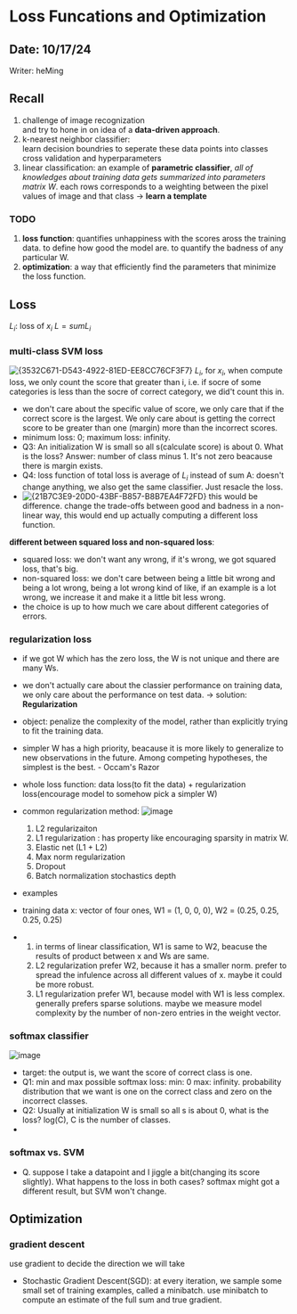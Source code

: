 # Loss Funcations and Optimization

## Date: 10/17/24
Writer: heMing

## Recall
1. challenge of image recognization\
and try to hone in on idea of a **data-driven approach**.
2. k-nearest neighbor classifier:\
learn decision boundries to seperate these data points into classes
cross validation and hyperparameters
3. linear classification:
an example of **parametric classifier**, _all of knowledges about training data gets summarized into parameters matrix W_.
each rows corresponds to a weighting between the pixel values of image and that class -> **learn a template**

### TODO 
1. **loss function**: quantifies unhappiness with the scores aross the training data.
to define how good the model are.
to quantify the badness of any particular W.
2. **optimization**: a way that efficiently find the parameters that minimize the loss function.

## Loss
$L_i$: loss of $x_i$
$L = sum L_i$
### multi-class SVM loss
![{3532C671-D543-4922-81ED-EE8CC76CF3F7}](https://github.com/user-attachments/assets/fece5771-7d8a-4dbd-9401-356210029614)
$L_i$, for $x_i$, when compute loss, we only count the score that greater than i, i.e. if socre of some categories is less than the socre of correct category, we did't count this in.

- we don't care about the specific value of score, we only care that if the correct score is the largest. We only care about is getting the correct score to be greater than one (margin) more than the incorrect scores.
- minimum loss: 0; maximum loss: infinity.
- Q3: An initialization W is small so all s(calculate score) is about 0. What is the loss?
Answer: number of class minus 1. It's not zero beacause there is margin exists.
- Q4: loss function of total loss is average of $L_i$ instead of sum
A: doesn't change anything, we also get the same classifier. Just resacle the loss.
- ![{21B7C3E9-20D0-43BF-B857-B8B7EA4F72FD}](https://github.com/user-attachments/assets/ba0c69c8-4f3f-4ff8-a445-4187650cc49f)
this would be difference.
change the trade-offs between good and badness in a non-linear way, this would end up actually computing a different loss function.

**different between squared loss and non-squared loss**:
- squared loss: we don't want any wrong, if it's wrong, we got squared loss, that's big.
- non-squared loss: we don't care between being a little bit wrong and being a lot wrong, being a lot wrong kind of like, if an example is a lot wrong, we increase it and make it a little bit less wrong.
- the choice is up to how much we care about different categories of errors.

### regularization loss
- if we got W which has the zero loss, the W is not unique and there are many Ws.
- we don't actually care about the classier performance on training data, we only care about the performance on test data. -> solution: **Regularization**
- object: penalize the complexity of the model, rather than explicitly trying to fit the training data.
- simpler W has a high priority, beacause it is more likely to generalize to new observations in the future. Among competing hypotheses, the simplest is the best. - Occam's Razor
- whole loss function: data loss(to fit the data) + regularization loss(encourage model to somehow pick a simpler W)
- common regularization method:
![image](https://github.com/user-attachments/assets/e750a10e-8d28-468e-b948-8e811832409e)

  1. L2 regularizaiton
  2. L1 regularization : has property like encouraging sparsity in matrix W.
  3. Elastic net (L1 + L2)
  4. Max norm regularization
  5. Dropout
  6. Batch normalization stochastics depth
- examples
-   training data x: vector of four ones, W1 = (1, 0, 0, 0), W2 = (0.25, 0.25, 0.25, 0.25)
-   1. in terms of linear classification, W1 is same to W2, beacuse the results of product between x and Ws are same.
    2. L2 regularization prefer W2, because it has a smaller norm. prefer to spread the infulence across all different values of x. maybe it could be more robust.
    3. L1 regularization prefer W1, because model with W1 is less complex. generally prefers sparse solutions. maybe we measure model complexity by the number of non-zero entries in the weight vector.
 
### softmax classifier
![image](https://github.com/user-attachments/assets/938185d9-34d0-4542-b495-8e2c7c63e1bd)
- target: the output is, we want the score of correct class is one.
- Q1: min and max possible softmax loss: min: 0 max: infinity.
probability distribution that we want is one on the correct class and zero on the incorrect classes.
- Q2: Usually at initialization W is small so all s is about 0, what is the loss?
log(C), C is the number of classes.
- 
### softmax vs. SVM
- Q. suppose I take a datapoint and I jiggle a bit(changing its score slightly). What happens to the loss in both cases?
softmax might got a different result, but SVM won't change.

## Optimization

### gradient descent
use gradient to decide the direction we will take
- Stochastic Gradient Descent(SGD): at every iteration, we sample some small set of training examples, called a minibatch. use minibatch to compute an estimate of the full sum and true gradient.
